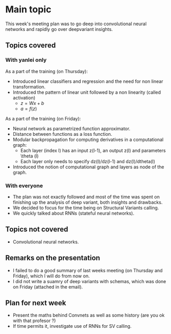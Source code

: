 # Main topic

This week's meeting plan was to go deep into convolutional neural networks and rapidly go over
deepvariant insights.

## Topics covered

### With yanlei only

As a part of the training (on Thursday):

- Introduced linear classifiers and regression and the need for non linear transformation.
- Introduced the pattern of linear unit followed by a non linearity (called activation)
    - $z = Wx + b$
    - $a = f(z)$ 

As a part of the training (on Friday):

- Neural network as parametrized function approximator.
- Distance between functions as a loss function.
- Modular backpropagation for computing derivatives in a computational graph:
    - Each layer (index l) has an input z(l-1), an output z(l) and parameters \theta (l)
    - Each layer only needs to specify dz(l)/dz(l-1) and dz(l)/dtheta(l)
- Introduced the notion of computational graph and layers as node of the graph.

### With everyone

- The plan was not exactly followed and most of the time was spent on finishing up the analysis of
  deep variant, both insights and drawbacks.
- We decided to focus for the time being on Structural Variants calling.
- We quickly talked about RNNs (stateful neural networks).

## Topics not covered

- Convolutional neural networks.

## Remarks on the presentation

- I failed to do a good summary of last weeks meeting (on Thursday and Friday), which I will do
  from now on.
- I did not write a suamry of deep variants with schemas, which was done on Friday (attached in the
  email).

## Plan for next week

- Present the maths behind Convnets as well as some history (are you ok with that profesor ?)
- If time permits it, investigate use of RNNs for SV calling.
